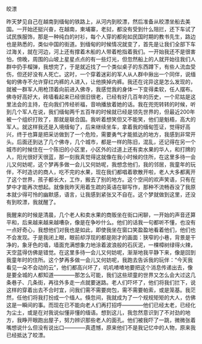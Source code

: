皎漂

昨天梦见自己在越南到缅甸的铁路上，从河内到皎漂，然后准备从皎漂坐船去美国。一开始还挺兴奋，在越南，柬埔寨，老挝，都没有受到什么阻拦，还下车试了试民族服饰，那是一种纯白的衬衫，每个人穿的都宛如民国时期的教书先生，路边也是熟悉的，类似中国的街道。到缅甸的时候情况就变了，首先是让我们全部下车过海关，就在河边，河上还有撑着木船的人带着枪指着我们。一开始我还不是很害怕，傍晚，周围的山坡上星星点点的有一些灯光，但忽然船上的人就开始往我们人群中扔手榴弹，我想完了，于是就近找了一个类似桌子的东西蹲下，有些人流血受伤，但还好没有人死亡。这时，一个穿着迷彩的军人从人群中揪出一个同伴，说缅甸的佛寺不允许穿红内裤的人进入，让他换掉内裤。我还在诧异这是怎么发现的，就被一群军人用枪顶着向前进入佛寺，我感觉我的身体一下变得柔软，任人摆布。佛寺好高好大，砖墙看起来已经很旧很老，已经有好几百年的历史，一个尼姑是这里法会的主持，在向我们传经祈福，音响播放着她的话。我在兜兜转转的时候，听到几个军人在说，我们缅甸两千五百年的时候就已经是领先世界的，但最近200年被一个组织打败了，那就是联合国。我听着想笑但又不能笑，他们是魁梧，高大的军人。就这样我还是入境缅甸了，后来继续坐车，拿着我的缅甸签证，觉得好高兴，终于也算是把采访做到了一个危险，需要勇气才能抵达的地方，我感到非常开头。后面还到达了几个佛寺，几个城市，都是一样的陈旧，混乱，还记得在另一个城市的时候住在一个陈旧的小区里，小区外的过道上还有卖水果的华人，和打牌的人，阳光很好天很蓝，那一刻我真觉得这就像在我小时候的住所，在这里多待一会儿又何妨呢，这个梦再多做一会儿又何妨呢，我想念他们，我的邻居，我童年的玩伴，不时造访的商人，吃不完的水果，现在我们都唱着歌散开啦，老人大多都离开了这个世界，孩子都长大，工作，搬去了别的地方。这个空间的欢声笑语，只有在梦中才能再次想起。就像我昨天用着生疏的英语在聊写作，那种不流畅吞没了我原本就少得可怜的幽默感，语言，让我感到紧张又不自在。这个梦就做到这里，还没有到皎漂，我就醒了。


我醒来的时候是清晨，几个老人和卖水果的商贩坐在街口闲聊，一开始的声音还算平和，后来越来越来越嘈杂，像是在争吵什么。他们的话我一句都听不懂，也没有一点好奇心，我想他们对我也是如此，即使我坐在窗口笑盈盈地看着他们，他们也不会发现。于是我闭上眼，眼前却浮现的都是刚才的画面：狭窄的小巷，背景是干净的，象牙色的墙，墙面充满想象力地涂着波浪般的石灰泥，一棵樟树绿得火辣，天空蓝得仿佛是错觉。在这里多待一会儿又何妨呢，渐渐地我平静下来，像是回到我童年时的住所。这个梦再多做一会儿又何妨呢，我跑去告诉我的玩伴：“今天我看见一朵不会动的云”，他们都高兴坏了，叽叽喳喳地要把这个消息传递出去，像是要全城的人都知道————那怎么可能，我们这些顽童的世界又怎么会大过这几条巷子、几条街，再往外多走一点就要迷路。老人们吓坏了，他们将我们拦下，说这样的穿着出去不合时宜，问我们需不需要岗包，需不需要帕索，或是笼基。我茫然，任他们将我打扮成一个缅人。倏忽间，我就成为了一个规规矩矩的大人，仿佛这是一瞬间的事。而现在已不能向老人们再打招呼————他们已经太老，已经化为尘土，或是在对我说似懂非懂的缅语。想到这儿，我忽然意识到了不对劲的地方，我睁开眼跑出屋子，努力辨识那些老人的面孔。他们被我吓了一跳，微微张着嘴想说什么但没有说出口————真遗憾，原来他们不是我记忆中的人物，原来我已经抵达了皎漂。
